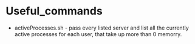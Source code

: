 # Useful_commands

* activeProcesses.sh - pass every listed server and list all the currently active processes for each user, that take up more than 0 memorry.

